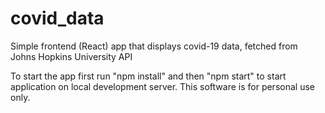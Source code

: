 # covid_data
Simple frontend (React) app that displays covid-19 data, fetched from Johns Hopkins University API

To start the app first run "npm install" and then "npm start" to start application on local development server. This software is for personal use only.
